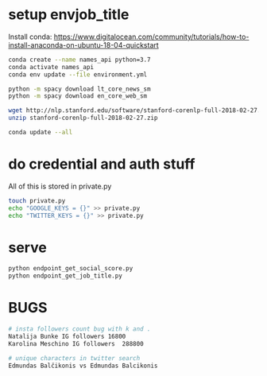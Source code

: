 # setup envjob_title

Install conda:
https://www.digitalocean.com/community/tutorials/how-to-install-anaconda-on-ubuntu-18-04-quickstart

``` bash
conda create --name names_api python=3.7
conda activate names_api
conda env update --file environment.yml

python -m spacy download lt_core_news_sm
python -m spacy download en_core_web_sm

wget http://nlp.stanford.edu/software/stanford-corenlp-full-2018-02-27.zip
unzip stanford-corenlp-full-2018-02-27.zip

conda update --all
```

# do credential and auth stuff

All of this is stored in private.py
``` bash
touch private.py
echo "GOOGLE_KEYS = {}" >> private.py
echo "TWITTER_KEYS = {}" >> private.py
```

# serve
``` bash
python endpoint_get_social_score.py
python endpoint_get_job_title.py

```

# BUGS

``` bash
# insta followers count bug with k and .
Natalija Bunke IG followers	16800
Karolina Meschino IG followers	288800

# unique characters in twitter search
Edmundas Balčikonis vs Edmundas Balcikonis

```
